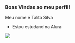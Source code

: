 ### Boas Vindas ao meu perfil! 

Meu nome é Talita Silva
- Estou estudand na Alura

![](https://i.pinimg.com/originals/be/f2/5e/bef25eaf110f56b6eeba7659f8eefc1e.gif)
